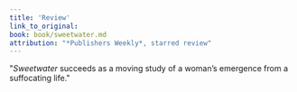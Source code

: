 ```yaml
---
title: 'Review'
link_to_original:
book: book/sweetwater.md
attribution: "*Publishers Weekly*, starred review"
---
```

"*Sweetwater* succeeds as a moving study of a woman’s emergence from a suffocating life."

